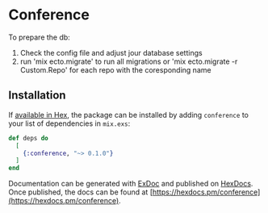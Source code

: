 # Conference

To prepare the db:
1. Check the config file and adjust jour database settings
2. run 'mix ecto.migrate' to run all migrations or 'mix ecto.migrate -r Custom.Repo' for each repo with the coresponding name

## Installation

If [available in Hex](https://hex.pm/docs/publish), the package can be installed
by adding `conference` to your list of dependencies in `mix.exs`:

```elixir
def deps do
  [
    {:conference, "~> 0.1.0"}
  ]
end
```

Documentation can be generated with [ExDoc](https://github.com/elixir-lang/ex_doc)
and published on [HexDocs](https://hexdocs.pm). Once published, the docs can
be found at [https://hexdocs.pm/conference](https://hexdocs.pm/conference).
